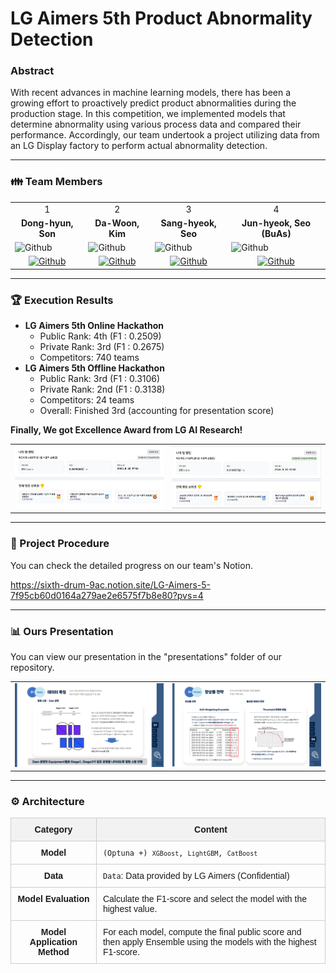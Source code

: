 # LG Aimers 5th Product Abnormality Detection
### Abstract

With recent advances in machine learning models, there has been a growing effort to proactively predict product abnormalities during the production stage. In this competition, we implemented models that determine abnormality using various process data and compared their performance. Accordingly, our team undertook a project utilizing data from an LG Display factory to perform actual abnormality detection.

---

<h3> 👪 Team Members </h3>
<table>
  <tr>
    <td> <div align=center>  1 </div> </td>
    <td> <div align=center>  2 </div> </td>
    <td> <div align=center>  3 </div> </td>
    <td> <div align=center>  4 </div> </td>
  </tr>
  <tr>
    <td> <div align=center> <b>Dong-hyun, Son</b> </div> </td>
    <td> <div align=center> <b>Da-Woon, Kim</b> </div> </td>
    <td> <div align=center> <b>Sang-hyeok, Seo</b> </div> </td>
    <td> <div align=center> <b>Jun-hyeok, Seo (BuAs)</b> </div> </td>
  </tr>
  <tr>
    <td> <img alt="Github" src ="https://github.com/user-attachments/assets/c19b2e84-a357-4ddf-be78-2e8fbd40e1f0" width="200" height="300"/> </td>
    <td> <img alt="Github" src ="https://github.com/user-attachments/assets/fa51738c-7890-45c2-b8d3-05715d756093" width="200" height="300"/> </td>
    <td> <img alt="Github" src ="https://github.com/user-attachments/assets/dcc28d77-814b-44bf-b0a7-daaede6211f6" width="200" height="300"/> </td>
    <td> <img alt="Github" src ="https://github.com/user-attachments/assets/2fad07e0-8441-46fd-8f4b-60870260e3f9" width="200" height="300"/> </td>
  </tr>
  <tr>
    <td> <div align=center> <a href="https://github.com/stat-thon"> <img alt="Github" src ="https://img.shields.io/badge/Github-181717.svg?&style=plastic&logo=Github&logoColor=white"/> </div> </td>
    <td> <div align=center> <a href="https://github.com/Daw-ny"> <img alt="Github" src ="https://img.shields.io/badge/Github-181717.svg?&style=plastic&logo=Github&logoColor=white"/> </div> </td>
    <td> <div align=center> <a href="https://github.com/devhyuk96"> <img alt="Github" src ="https://img.shields.io/badge/Github-181717.svg?&style=plastic&logo=Github&logoColor=white"/> </div> </td>
    <td> <div align=center> <a href="https://github.com/SeoBuAs"> <img alt="Github" src ="https://img.shields.io/badge/Github-181717.svg?&style=plastic&logo=Github&logoColor=white"/> </div> </td>
  </tr>
</table>

---

### 🏆 Execution Results
- **LG Aimers 5th Online Hackathon** 
  - Public Rank: 4th (F1 : 0.2509)
  - Private Rank: 3rd (F1 : 0.2675)
  - Competitors: 740 teams
- **LG Aimers 5th Offline Hackathon**  
  - Public Rank: 3rd (F1 : 0.3106)
  - Private Rank: 2nd (F1 : 0.3138)
  - Competitors: 24 teams  
  - Overall: Finished 3rd (accounting for presentation score)

**Finally, We got Excellence Award from LG AI Research!**

<table>
  <tr>
    <td><img src="./images/Private_Online.png" alt="Image 1" width="450px" /></td>
    <td><img src="./images/Private_Offline.png" alt="Image 2" width="450px" /></td>
  </tr>
</table>

---

### 📆 Project Procedure

You can check the detailed progress on our team's Notion.

https://sixth-drum-9ac.notion.site/LG-Aimers-5-7f95cb60d0164a279ae2e6575f7b8e80?pvs=4

---

### 📊 Ours Presentation
You can view our presentation in the "presentations" folder of our repository.
<table>
  <tr>
    <td><img src="./images/Presentation_ex1.png" alt="Image 1" width="450px" /></td>
    <td><img src="./images/Presentation_ex2.png" alt="Image 2" width="450px" /></td>
  </tr>
</table>

---

<h3> ⚙️ Architecture </h3>

<table style="width: 100%; border-collapse: collapse; font-family: Arial, sans-serif;">
  <thead>
    <tr style="background-color: #f2f2f2;">
      <th style="border: 1px solid #ccc; padding: 10px; text-align: center;">Category</th>
      <th style="border: 1px solid #ccc; padding: 10px; text-align: center;">Content</th>
    </tr>
  </thead>
  <tbody>
    <tr>
      <td style="border: 1px solid #ccc; padding: 10px; text-align: center; vertical-align: top;"><strong>Model</strong></td>
      <td style="border: 1px solid #ccc; padding: 10px;">
        <code>(Optuna +) <code>XGBoost</code>, <code>LightGBM</code>, <code>CatBoost</code> </code>
      </td>
    </tr>
    <tr>
      <td style="border: 1px solid #ccc; padding: 10px; text-align: center; vertical-align: top;"><strong>Data</strong></td>
      <td style="border: 1px solid #ccc; padding: 10px;">
        <code>Data</code>: Data provided by LG Aimers (Confidential)
      </td>
    </tr>
    <tr>
      <td style="border: 1px solid #ccc; padding: 10px; text-align: center; vertical-align: top;"><strong>Model Evaluation</strong></td>
      <td style="border: 1px solid #ccc; padding: 10px;">
        Calculate the F1-score and select the model with the highest value.
      </td>
    </tr>
    <tr>
      <td style="border: 1px solid #ccc; padding: 10px; text-align: center; vertical-align: top;"><strong>Model Application Method</strong></td>
      <td style="border: 1px solid #ccc; padding: 10px;">
        For each model, compute the final public score and then apply Ensemble using the models with the highest F1-score.
      </td>
    </tr>
  </tbody>
</table>


